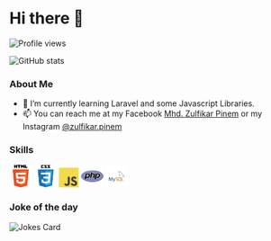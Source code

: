# Hi there 👋

![Profile views](https://gpvc.arturio.dev/IjulDev)

![GitHub stats](https://github-readme-stats.vercel.app/api?username=IjulDev&show_icons=true)

### About Me
- 🌱 I’m currently learning Laravel and some Javascript Libraries. 
- 📫 You can reach me at my Facebook [Mhd. Zulfikar Pinem](https://web.facebook.com/mhd.zulfikar.pinem/) or my Instagram [@zulfikar.pinem](https://www.instagram.com/zulfikar.pinem/) 

### Skills 
<p>
  <img height="40" src="https://raw.githubusercontent.com/github/explore/80688e429a7d4ef2fca1e82350fe8e3517d3494d/topics/html/html.png">
  <img height="40" src="https://raw.githubusercontent.com/github/explore/80688e429a7d4ef2fca1e82350fe8e3517d3494d/topics/css/css.png">
  <img height="35" src="https://raw.githubusercontent.com/github/explore/80688e429a7d4ef2fca1e82350fe8e3517d3494d/topics/javascript/javascript.png">
  <img height="40" src="https://raw.githubusercontent.com/github/explore/80688e429a7d4ef2fca1e82350fe8e3517d3494d/topics/php/php.png">
  <img height="40" src="https://raw.githubusercontent.com/github/explore/80688e429a7d4ef2fca1e82350fe8e3517d3494d/topics/mysql/mysql.png">
</p>

### Joke of the day
![Jokes Card](https://readme-jokes.vercel.app/api?theme=default)

  


